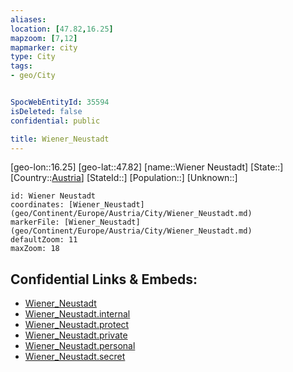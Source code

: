 ```yaml
---
aliases: 
location: [47.82,16.25]
mapzoom: [7,12] 
mapmarker: city 
type: City
tags:
- geo/City


SpocWebEntityId: 35594
isDeleted: false
confidential: public

title: Wiener_Neustadt
---
```

[geo-lon::16.25]
[geo-lat::47.82]
[name::Wiener Neustadt]
[State::]
[Country::[Austria](geo/Continent/Europe/Austria.md)]
[StateId::]
[Population::]
[Unknown::]


```leaflet
id: Wiener Neustadt
coordinates: [Wiener_Neustadt](geo/Continent/Europe/Austria/City/Wiener_Neustadt.md)
markerFile: [Wiener_Neustadt](geo/Continent/Europe/Austria/City/Wiener_Neustadt.md)
defaultZoom: 11 
maxZoom: 18
```


## Confidential Links & Embeds: 
- [Wiener_Neustadt](../../../../../../_public/geo/Continent/Europe/Austria/City/Wiener_Neustadt.md) 
- [Wiener_Neustadt.internal](../../../../../../_internal/geo/Continent/Europe/Austria/City/Wiener_Neustadt.internal.md) 
- [Wiener_Neustadt.protect](../../../../../../_protect/geo/Continent/Europe/Austria/City/Wiener_Neustadt.protect.md) 
- [Wiener_Neustadt.private](../../../../../../_private/geo/Continent/Europe/Austria/City/Wiener_Neustadt.private.md) 
- [Wiener_Neustadt.personal](../../../../../../_personal/geo/Continent/Europe/Austria/City/Wiener_Neustadt.personal.md) 
- [Wiener_Neustadt.secret](../../../../../../_secret/geo/Continent/Europe/Austria/City/Wiener_Neustadt.secret.md) 
